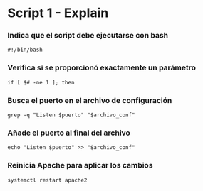 # Script 1 - Explain
### Indica que el script debe ejecutarse con bash
```Ubuntu
#!/bin/bash
```

### Verifica si se proporcionó exactamente un parámetro
```Ubuntu
if [ $# -ne 1 ]; then
```

### Busca el puerto en el archivo de configuración
```Ubuntu
grep -q "Listen $puerto" "$archivo_conf"
```

### Añade el puerto al final del archivo
```Ubuntu
echo "Listen $puerto" >> "$archivo_conf"
```

### Reinicia Apache para aplicar los cambios
```Ubuntu
systemctl restart apache2
```
